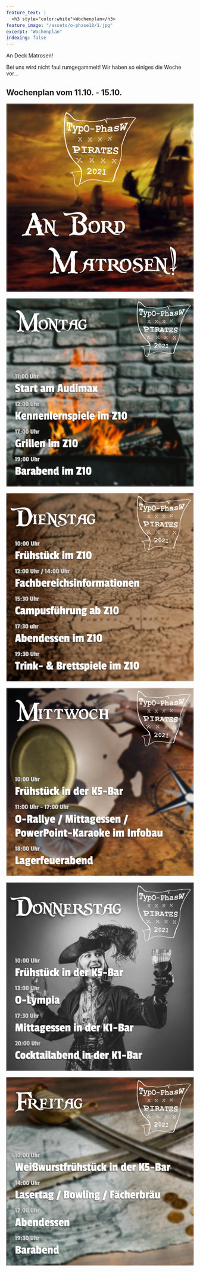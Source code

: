 ```yaml
---
feature_text: |
  <h3 style="color:white">Wochenplan</h3>
feature_image: "/assets/o-phase18/1.jpg"
excerpt: "Wochenplan"
indexing: false
---
```


An Deck Matrosen!

Bei uns wird nicht faul rumgegammelt! Wir haben so einiges die Woche vor...

## Wochenplan vom 11.10. - 15.10.

![Start](/assets/o-phase21/Start.png)

![Montag](/assets/o-phase21/Montag.png)

![Dienstag](/assets/o-phase21/Dienstag.png)

![Mittwoch](/assets/o-phase21/Mittwoch.png)

![Donnerstag](/assets/o-phase21/Donnerstag.png)

![Freitag](/assets/o-phase21/Freitag.png)

